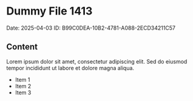 # Dummy File 1413

Date: 2025-04-03
ID: B99C0DEA-10B2-4781-A088-2ECD34211C57

## Content

Lorem ipsum dolor sit amet, consectetur adipiscing elit.
Sed do eiusmod tempor incididunt ut labore et dolore magna aliqua.

* Item 1
* Item 2
* Item 3

